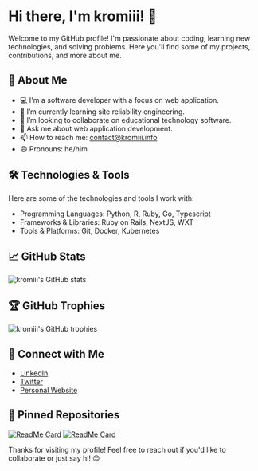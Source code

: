 # Hi there, I'm kromiii! 👋

Welcome to my GitHub profile! I'm passionate about coding, learning new technologies, and solving problems. Here you'll find some of my projects, contributions, and more about me.

## 🚀 About Me

- 💻 I'm a software developer with a focus on web application.
- 🌱 I’m currently learning site reliability engineering.
- 👯 I’m looking to collaborate on educational technology software.
- 💬 Ask me about web application development.
- 📫 How to reach me: contact@kromiii.info
- 😄 Pronouns: he/him

## 🛠️ Technologies & Tools

Here are some of the technologies and tools I work with:

- Programming Languages: Python, R, Ruby, Go, Typescript
- Frameworks & Libraries: Ruby on Rails, NextJS, WXT
- Tools & Platforms: Git, Docker, Kubernetes

## 📈 GitHub Stats

![kromiii's GitHub stats](https://github-readme-stats.vercel.app/api?username=kromiii&show_icons=true&theme=radical)

## 🏆 GitHub Trophies

![kromiii's GitHub trophies](https://github-profile-trophy.vercel.app/?username=kromiii&theme=radical)

## 🔗 Connect with Me

- [LinkedIn](https://www.linkedin.com/in/hiroyuki-kuromiya/)
- [Twitter](https://x.com/khiroyuki1993)
- [Personal Website](https://kromiii.info/)

## 📍 Pinned Repositories

[![ReadMe Card](https://github-readme-stats.vercel.app/api/pin/?username=kromiii&repo=tbls-ask-agent-slack&theme=radical)](https://github.com/kromiii/tbls-ask-agent-slack)
[![ReadMe Card](https://github-readme-stats.vercel.app/api/pin/?username=kromiii&repo=notion-to-slides&theme=radical)](https://github.com/kromiii/notion-to-slides)

Thanks for visiting my profile! Feel free to reach out if you'd like to collaborate or just say hi! 😊
